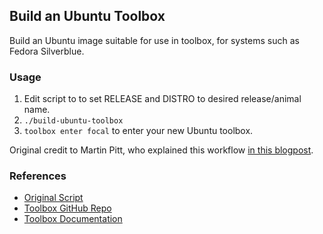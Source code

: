 ## Build an Ubuntu Toolbox

Build an Ubuntu image suitable for use in toolbox, for systems such as Fedora Silverblue.

### Usage

1. Edit script to to set RELEASE and DISTRO to desired release/animal name.
1. `./build-ubuntu-toolbox`
1. `toolbox enter focal` to enter your new Ubuntu toolbox.

Original credit to Martin Pitt, who explained this workflow [in this blogpost](https://piware.de/post/2020-12-13-ostree-sway/).

### References

- [Original Script](https://piware.de/gitweb/?p=bin.git;a=summary)
- [Toolbox GitHub Repo](https://github.com/containers/toolbox)
- [Toolbox Documentation](https://docs.fedoraproject.org/en-US/fedora-silverblue/toolbox/)
